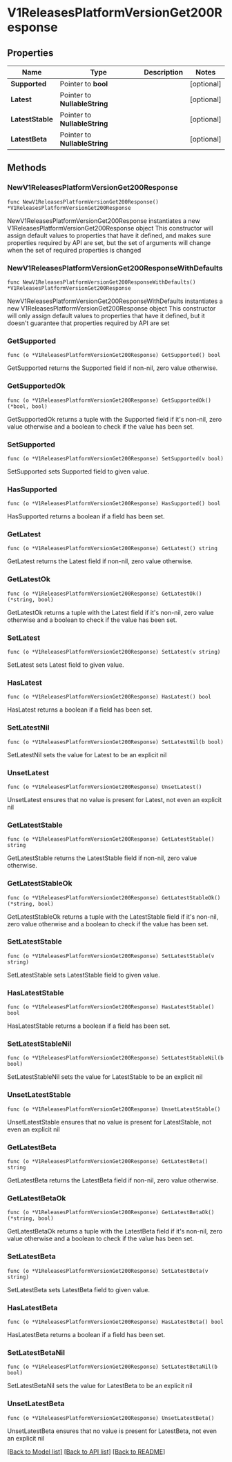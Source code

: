 # V1ReleasesPlatformVersionGet200Response

## Properties

Name | Type | Description | Notes
------------ | ------------- | ------------- | -------------
**Supported** | Pointer to **bool** |  | [optional] 
**Latest** | Pointer to **NullableString** |  | [optional] 
**LatestStable** | Pointer to **NullableString** |  | [optional] 
**LatestBeta** | Pointer to **NullableString** |  | [optional] 

## Methods

### NewV1ReleasesPlatformVersionGet200Response

`func NewV1ReleasesPlatformVersionGet200Response() *V1ReleasesPlatformVersionGet200Response`

NewV1ReleasesPlatformVersionGet200Response instantiates a new V1ReleasesPlatformVersionGet200Response object
This constructor will assign default values to properties that have it defined,
and makes sure properties required by API are set, but the set of arguments
will change when the set of required properties is changed

### NewV1ReleasesPlatformVersionGet200ResponseWithDefaults

`func NewV1ReleasesPlatformVersionGet200ResponseWithDefaults() *V1ReleasesPlatformVersionGet200Response`

NewV1ReleasesPlatformVersionGet200ResponseWithDefaults instantiates a new V1ReleasesPlatformVersionGet200Response object
This constructor will only assign default values to properties that have it defined,
but it doesn't guarantee that properties required by API are set

### GetSupported

`func (o *V1ReleasesPlatformVersionGet200Response) GetSupported() bool`

GetSupported returns the Supported field if non-nil, zero value otherwise.

### GetSupportedOk

`func (o *V1ReleasesPlatformVersionGet200Response) GetSupportedOk() (*bool, bool)`

GetSupportedOk returns a tuple with the Supported field if it's non-nil, zero value otherwise
and a boolean to check if the value has been set.

### SetSupported

`func (o *V1ReleasesPlatformVersionGet200Response) SetSupported(v bool)`

SetSupported sets Supported field to given value.

### HasSupported

`func (o *V1ReleasesPlatformVersionGet200Response) HasSupported() bool`

HasSupported returns a boolean if a field has been set.

### GetLatest

`func (o *V1ReleasesPlatformVersionGet200Response) GetLatest() string`

GetLatest returns the Latest field if non-nil, zero value otherwise.

### GetLatestOk

`func (o *V1ReleasesPlatformVersionGet200Response) GetLatestOk() (*string, bool)`

GetLatestOk returns a tuple with the Latest field if it's non-nil, zero value otherwise
and a boolean to check if the value has been set.

### SetLatest

`func (o *V1ReleasesPlatformVersionGet200Response) SetLatest(v string)`

SetLatest sets Latest field to given value.

### HasLatest

`func (o *V1ReleasesPlatformVersionGet200Response) HasLatest() bool`

HasLatest returns a boolean if a field has been set.

### SetLatestNil

`func (o *V1ReleasesPlatformVersionGet200Response) SetLatestNil(b bool)`

 SetLatestNil sets the value for Latest to be an explicit nil

### UnsetLatest
`func (o *V1ReleasesPlatformVersionGet200Response) UnsetLatest()`

UnsetLatest ensures that no value is present for Latest, not even an explicit nil
### GetLatestStable

`func (o *V1ReleasesPlatformVersionGet200Response) GetLatestStable() string`

GetLatestStable returns the LatestStable field if non-nil, zero value otherwise.

### GetLatestStableOk

`func (o *V1ReleasesPlatformVersionGet200Response) GetLatestStableOk() (*string, bool)`

GetLatestStableOk returns a tuple with the LatestStable field if it's non-nil, zero value otherwise
and a boolean to check if the value has been set.

### SetLatestStable

`func (o *V1ReleasesPlatformVersionGet200Response) SetLatestStable(v string)`

SetLatestStable sets LatestStable field to given value.

### HasLatestStable

`func (o *V1ReleasesPlatformVersionGet200Response) HasLatestStable() bool`

HasLatestStable returns a boolean if a field has been set.

### SetLatestStableNil

`func (o *V1ReleasesPlatformVersionGet200Response) SetLatestStableNil(b bool)`

 SetLatestStableNil sets the value for LatestStable to be an explicit nil

### UnsetLatestStable
`func (o *V1ReleasesPlatformVersionGet200Response) UnsetLatestStable()`

UnsetLatestStable ensures that no value is present for LatestStable, not even an explicit nil
### GetLatestBeta

`func (o *V1ReleasesPlatformVersionGet200Response) GetLatestBeta() string`

GetLatestBeta returns the LatestBeta field if non-nil, zero value otherwise.

### GetLatestBetaOk

`func (o *V1ReleasesPlatformVersionGet200Response) GetLatestBetaOk() (*string, bool)`

GetLatestBetaOk returns a tuple with the LatestBeta field if it's non-nil, zero value otherwise
and a boolean to check if the value has been set.

### SetLatestBeta

`func (o *V1ReleasesPlatformVersionGet200Response) SetLatestBeta(v string)`

SetLatestBeta sets LatestBeta field to given value.

### HasLatestBeta

`func (o *V1ReleasesPlatformVersionGet200Response) HasLatestBeta() bool`

HasLatestBeta returns a boolean if a field has been set.

### SetLatestBetaNil

`func (o *V1ReleasesPlatformVersionGet200Response) SetLatestBetaNil(b bool)`

 SetLatestBetaNil sets the value for LatestBeta to be an explicit nil

### UnsetLatestBeta
`func (o *V1ReleasesPlatformVersionGet200Response) UnsetLatestBeta()`

UnsetLatestBeta ensures that no value is present for LatestBeta, not even an explicit nil

[[Back to Model list]](../README.md#documentation-for-models) [[Back to API list]](../README.md#documentation-for-api-endpoints) [[Back to README]](../README.md)


